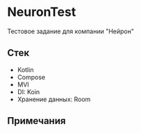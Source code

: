 # NeuronTest
Тестовое задание для компании "Нейрон"

## Стек ##
- Kotlin
- Compose
- MVI
- DI: Koin
- Хранение данных: Room

## Примечания ##

